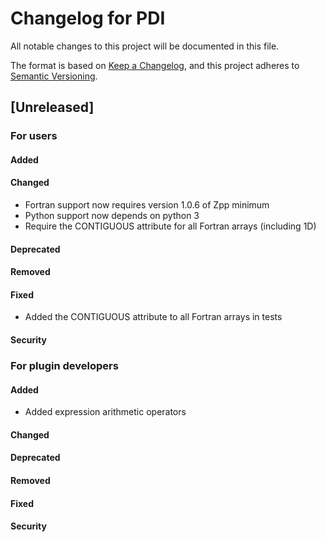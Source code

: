# Changelog for PDI
All notable changes to this project will be documented in this file.

The format is based on [Keep a Changelog](https://keepachangelog.com/en/1.0.0/),
and this project adheres to [Semantic Versioning](https://semver.org/spec/v2.0.0.html).

## [Unreleased]

### For users

#### Added

#### Changed
* Fortran support now requires version 1.0.6 of Zpp minimum
* Python support now depends on python 3
* Require the CONTIGUOUS attribute for all Fortran arrays (including 1D)

#### Deprecated

#### Removed

#### Fixed
* Added the CONTIGUOUS attribute to all Fortran arrays in tests

#### Security

### For plugin developers

#### Added
* Added expression arithmetic operators

#### Changed

#### Deprecated

#### Removed

#### Fixed

#### Security
